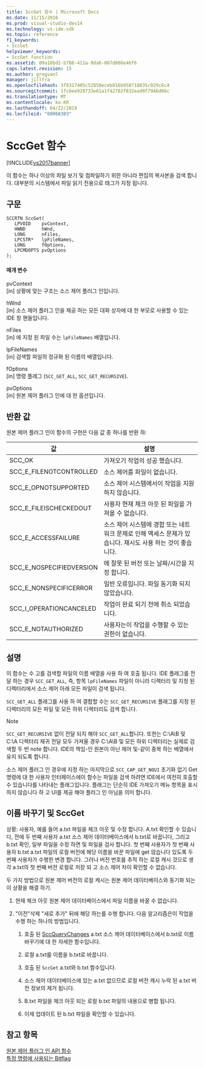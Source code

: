 ```yaml
---
title: SccGet 함수 | Microsoft Docs
ms.date: 11/15/2016
ms.prod: visual-studio-dev14
ms.technology: vs-ide-sdk
ms.topic: reference
f1_keywords:
- SccGet
helpviewer_keywords:
- SccGet function
ms.assetid: 09a18bd2-b788-411a-9da6-067d806e46f6
caps.latest.revision: 15
ms.author: gregvanl
manager: jillfra
ms.openlocfilehash: 3f8317405c52850eceb816b958718835c029c6c4
ms.sourcegitcommit: 1fc6ee928733e61a1f42782f832ead9f7946d00c
ms.translationtype: MT
ms.contentlocale: ko-KR
ms.lasthandoff: 04/22/2019
ms.locfileid: "60068303"
---
```

# <a name="sccget-function"></a>SccGet 함수
[!INCLUDE[vs2017banner](../includes/vs2017banner.md)]

이 함수는 하나 이상의 파일 보기 및 컴파일하기 위한 아니라 편집의 복사본을 검색 합니다. 대부분의 시스템에서 파일 읽기 전용으로 태그가 지정 됩니다.  
  
## <a name="syntax"></a>구문  
  
```cpp#  
SCCRTN SccGet(  
   LPVOID    pvContext,  
   HWND      hWnd,  
   LONG      nFiles,  
   LPCSTR*   lpFileNames,  
   LONG      fOptions,  
   LPCMDOPTS pvOptions  
);  
```  
  
#### <a name="parameters"></a>매개 변수  
 pvContext  
 [in] 상황에 맞는 구조는 소스 제어 플러그 인입니다.  
  
 hWnd  
 [in] 소스 제어 플러그 인을 제공 하는 모든 대화 상자에 대 한 부모로 사용할 수 있는 IDE 창 핸들입니다.  
  
 nFiles  
 [in] 에 지정 된 파일 수는 `lpFileNames` 배열입니다.  
  
 lpFileNames  
 [in] 검색할 파일의 정규화 된 이름의 배열입니다.  
  
 fOptions  
 [in] 명령 플래그 (`SCC_GET_ALL`, `SCC_GET_RECURSIVE`).  
  
 pvOptions  
 [in] 원본 제어 플러그 인에 대 한 옵션입니다.  
  
## <a name="return-value"></a>반환 값  
 원본 제어 플러그 인이 함수의 구현은 다음 값 중 하나를 반환 하:  
  
|값|설명|  
|-----------|-----------------|  
|SCC_OK|가져오기 작업의 성공 했습니다.|  
|SCC_E_FILENOTCONTROLLED|소스 제어를 파일이 없습니다.|  
|SCC_E_OPNOTSUPPORTED|소스 제어 시스템에서이 작업을 지원 하지 않습니다.|  
|SCC_E_FILEISCHECKEDOUT|사용자 현재 체크 아웃 된 파일을 가져올 수 없습니다.|  
|SCC_E_ACCESSFAILURE|소스 제어 시스템에 경합 또는 네트워크 문제로 인해 액세스 문제가 있습니다. 재시도 사용 하는 것이 좋습니다.|  
|SCC_E_NOSPECIFIEDVERSION|에 잘못 된 버전 또는 날짜/시간을 지정 합니다.|  
|SCC_E_NONSPECIFICERROR|일반 오류입니다. 파일 동기화 되지 않았습니다.|  
|SCC_I_OPERATIONCANCELED|작업이 완료 되기 전에 취소 되었습니다.|  
|SCC_E_NOTAUTHORIZED|사용자는이 작업을 수행할 수 있는 권한이 없습니다.|  
  
## <a name="remarks"></a>설명  
 이 함수는 수 고를 검색할 파일의 이름 배열을 사용 하 여 호출 됩니다. IDE 플래그를 전달 하는 경우 `SCC_GET_ALL`, 즉, 항목 `lpFileNames` 파일이 아니라 디렉터리 및 지정 된 디렉터리에서 소스 제어 아래 모든 파일이 검색 됩니다.  
  
 `SCC_GET_ALL` 플래그를 사용 하 여 결합할 수는 `SCC_GET_RECURSIVE` 플래그를 지정 된 디렉터리의 모든 파일 및 모든 하위 디렉터리도 검색 합니다.  
  
> [!NOTE]
>  `SCC_GET_RECURSIVE` 없이 전달 되지 해야 `SCC_GET_ALL`합니다. 또한는 C:\A\B 및 C:\A 디렉터리 재귀 전달 모두 가져올 경우 C:\A\B 및 모든 하위 디렉터리는 실제로 검색할 두 번 note 합니다. IDE의 책임-인 원본이 아닌 제어 및-같이 중복 하는 배열에서 유지 되도록 합니다.  
  
 소스 제어 플러그 인 경우에 지정 하는 마지막으로 `SCC_CAP_GET_NOUI` 초기화 없기 Get 명령에 대 한 사용자 인터페이스에이 함수는 파일을 검색 하려면 IDE에서 여전히 호출할 수 있습니다를 나타내는 플래그입니다. 플래그는 단순히 IDE 가져오기 메뉴 항목을 표시 하지 않습니다 하 고 UI를 제공 해야 플러그 인 아님을 의미 합니다.  
  
## <a name="renaming-and-sccget"></a>이름 바꾸기 및 SccGet  
 상황: 사용자, 예를 들어 a.txt 파일을 체크 아웃 및 수정 합니다. A.txt 확인할 수 있습니다, 전에 두 번째 사용자 a.txt 소스 제어 데이터베이스에서 b.txt로 바꿉니다, 그리고 b.txt 확인, 일부 파일을 수정 하면 및 파일을 검사 합니다. 첫 번째 사용자가 첫 번째 사용자 b.txt a.txt 파일의 로컬 버전에 해당 이름을 바꾼 파일에 get 않습니다 있도록 두 번째 사용자가 수행한 변경 합니다. 그러나 버전 번호를 추적 하는 로컬 캐시 것으로 생각 a.txt의 첫 번째 버전 로컬로 저장 되 고 소스 제어 차이 확인할 수 없습니다.  
  
 두 가지 방법으로 원본 제어 버전의 로컬 캐시는 원본 제어 데이터베이스와 동기화 되는이 상황을 해결 하기.  
  
1. 현재 체크 아웃 원본 제어 데이터베이스에서 파일 이름을 바꿀 수 없습니다.  
  
2. "이전"삭제 "새로 추가" 뒤에 해당 하는를 수행 합니다. 다음 알고리즘은이 작업을 수행 하는 하나의 방법입니다.  
  
    1. 호출 된 [SccQueryChanges](../extensibility/sccquerychanges-function.md) a.txt 소스 제어 데이터베이스에서 b.txt로 이름 바꾸기에 대 한 자세한 함수입니다.  
  
    2. 로컬 a.txt를 이름을 b.txt로 바꿉니다.  
  
    3. 호출 된 `SccGet` a.txt와 b.txt 함수입니다.  
  
    4. 소스 제어 데이터베이스에 있는 a.txt 없으므로 로컬 버전 캐시 누락 된 a.txt 버전 정보의 제거 됩니다.  
  
    5. B.txt 파일을 체크 아웃 되는 로컬 b.txt 파일의 내용으로 병합 됩니다.  
  
    6. 이제 업데이트 된 b.txt 파일을 확인할 수 있습니다.  
  
## <a name="see-also"></a>참고 항목  
 [원본 제어 플러그 인 API 함수](../extensibility/source-control-plug-in-api-functions.md)   
 [특정 명령에 사용되는 Bitflag](../extensibility/bitflags-used-by-specific-commands.md)

